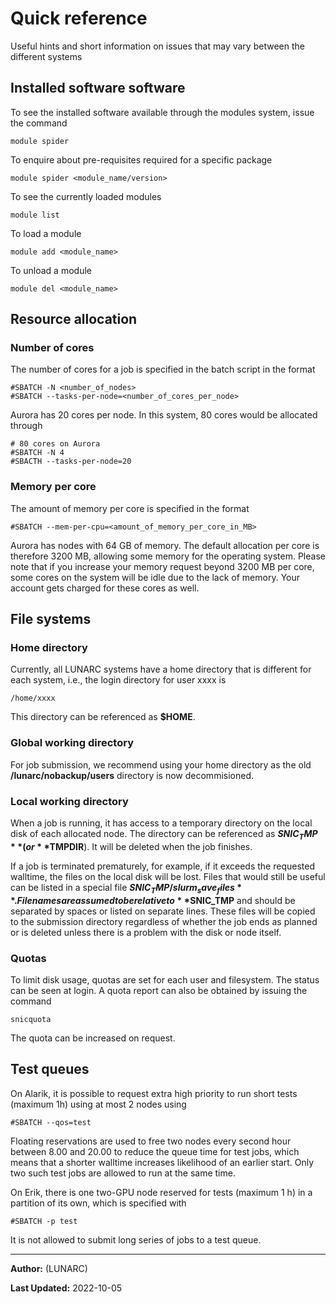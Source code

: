 # Quick reference

Useful hints and short information on issues that may vary between the different systems

## Installed software software

To see the installed software available through the modules system, issue the command

    module spider

To enquire about pre-requisites required for a specific package

    module spider <module_name/version>

To see the currently loaded modules

    module list

To load a module

    module add <module_name>

To unload a module

    module del <module_name>

## Resource allocation

### Number of cores

The number of cores for a job is specified in the batch script in the format

    #SBATCH -N <number_of_nodes>
    #SBATCH --tasks-per-node=<number_of_cores_per_node>

Aurora has 20 cores per node. In this system, 80 cores would be allocated through

    # 80 cores on Aurora
    #SBATCH -N 4 
    #SBACTH --tasks-per-node=20

### Memory per core

The amount of memory per core is specified in the format

    #SBATCH --mem-per-cpu=<amount_of_memory_per_core_in_MB>

Aurora has nodes with 64 GB of memory. The default allocation per core is therefore 3200 MB, allowing some memory for the operating system.  Please note that if you increase your memory request beyond 3200 MB per core, some cores on the system will be idle due to the lack of memory.  Your account gets charged for these cores as well.

## File systems

### Home directory

Currently, all LUNARC systems have a home directory that is different for each system, i.e., the login directory for user xxxx is

    /home/xxxx

This directory can be referenced as **$HOME**.

### Global working directory

For job submission, we recommend using your home directory as the old **/lunarc/nobackup/users** directory is now decommisioned.
    
### Local working directory

When a job is running, it has access to a temporary directory on the local disk of each allocated node. The directory can be referenced as **$SNIC_TMP** (or **$TMPDIR**). It will be deleted when the job finishes.

If a job is terminated prematurely, for example, if it exceeds the requested walltime, the files on the local disk will be lost. Files that would still be useful can be listed in a special file **$SNIC_TMP/slurm_save_files**. Filenames are assumed to be relative to **$SNIC_TMP** and should be separated by spaces or listed on separate lines. These files will be copied to the submission directory regardless of whether the job ends as planned or is deleted unless there is a problem with the disk or node itself.

### Quotas

To limit disk usage, quotas are set for each user and filesystem. The status can be seen at login. A quota report can also be obtained by issuing the command

    snicquota

The quota can be increased on request.

## Test queues

On Alarik, it is possible to request extra high priority to run short tests (maximum 1h) using at most 2 nodes using

    #SBATCH --qos=test

Floating reservations are used to free two nodes every second hour between 8.00 and 20.00 to reduce the queue time for test jobs, which means that a shorter walltime increases likelihood of an earlier start. Only two such test jobs are allowed to run at the same time.

On Erik, there is one two-GPU node reserved for tests (maximum 1 h) in a partition of its own, which is specified with

    #SBATCH -p test

It is not allowed to submit long series of jobs to a test queue. 

---

**Author:**
(LUNARC)

**Last Updated:**
2022-10-05